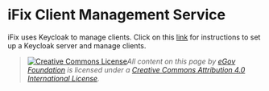 # iFix Client Management Service

iFix uses Keycloak to manage clients. Click on this [link](keycloak-setup.md) for instructions to set up a Keycloak server and manage clients.&#x20;

> [![Creative Commons License](https://i.creativecommons.org/l/by/4.0/80x15.png)_​_](http://creativecommons.org/licenses/by/4.0/)_All content on this page by_ [_eGov Foundation_](https://egov.org.in/) _is licensed under a_ [_Creative Commons Attribution 4.0 International License_](http://creativecommons.org/licenses/by/4.0/)_._
